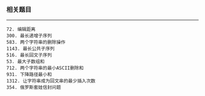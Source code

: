 ### 相关题目
****
```angular2html
72. 编辑距离
300. 最长递增子序列
583. 两个字符串的删除操作
1143. 最长公共子序列
516. 最长回文子序列
53. 最大子数组和
712. 两个字符串的最小ASCII删除和
931. 下降路径最小和
1312. 让字符串成为回文串的最少插入次数
354. 俄罗斯套娃信封问题
```

